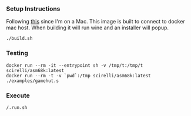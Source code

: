 ### Setup Instructions
Following [this](https://github.com/scirelli/xeyes_in_docker) since I'm on a Mac.
This image is built to connect to docker mac host. When building it will run wine and an installer will popup.

```
./build.sh
```

### Testing
```
docker run --rm -it --entrypoint sh -v /tmp/t:/tmp/t scirelli/asm68k:latest
docker run --rm -t -v `pwd`:/tmp scirelli/asm68k:latest ./examples/gamehut.s
```

### Execute 
```
/.run.sh
```
